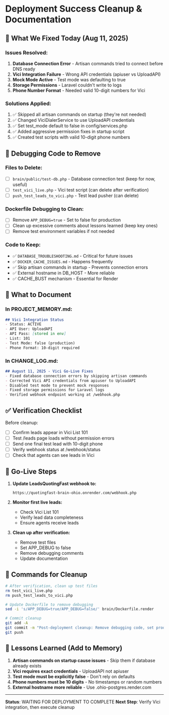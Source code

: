 # Deployment Success Cleanup & Documentation

## 🎯 What We Fixed Today (Aug 11, 2025)

### Issues Resolved:
1. **Database Connection Error** - Artisan commands tried to connect before DNS ready
2. **Vici Integration Failure** - Wrong API credentials (apiuser vs UploadAPI)
3. **Mock Mode Active** - Test mode was defaulting to true
4. **Storage Permissions** - Laravel couldn't write to logs
5. **Phone Number Format** - Needed valid 10-digit numbers for Vici

### Solutions Applied:
1. ✅ Skipped all artisan commands on startup (they're not needed)
2. ✅ Changed ViciDialerService to use UploadAPI credentials
3. ✅ Set test_mode default to false in config/services.php
4. ✅ Added aggressive permission fixes in startup script
5. ✅ Created test scripts with valid 10-digit phone numbers

## 🧹 Debugging Code to Remove

### Files to Delete:
- [ ] `brain/public/test-db.php` - Database connection test (keep for now, useful)
- [ ] `test_vici_live.php` - Vici test script (can delete after verification)
- [ ] `push_test_leads_to_vici.php` - Test lead pusher (can delete)

### Dockerfile Debugging to Clean:
- [ ] Remove `APP_DEBUG=true` - Set to false for production
- [ ] Clean up excessive comments about lessons learned (keep key ones)
- [ ] Remove test environment variables if not needed

### Code to Keep:
- ✅ `DATABASE_TROUBLESHOOTING.md` - Critical for future issues
- ✅ `DOCKER_CACHE_ISSUES.md` - Happens frequently
- ✅ Skip artisan commands in startup - Prevents connection errors
- ✅ External hostname in DB_HOST - More reliable
- ✅ CACHE_BUST mechanism - Essential for Render

## 📝 What to Document

### In PROJECT_MEMORY.md:
```markdown
## Vici Integration Status
- Status: ACTIVE
- API User: UploadAPI
- API Pass: [stored in env]
- List: 101
- Test Mode: false (production)
- Phone Format: 10-digit required
```

### In CHANGE_LOG.md:
```markdown
## August 11, 2025 - Vici Go-Live Fixes
- Fixed database connection errors by skipping artisan commands
- Corrected Vici API credentials from apiuser to UploadAPI
- Disabled test mode to prevent mock responses
- Fixed storage permissions for Laravel logs
- Verified webhook endpoint working at /webhook.php
```

## ✅ Verification Checklist

Before cleanup:
- [ ] Confirm leads appear in Vici List 101
- [ ] Test /leads page loads without permission errors
- [ ] Send one final test lead with 10-digit phone
- [ ] Verify webhook status at /webhook/status
- [ ] Check that agents can see leads in Vici

## 🚀 Go-Live Steps

1. **Update LeadsQuotingFast webhook to:**
   ```
   https://quotingfast-brain-ohio.onrender.com/webhook.php
   ```

2. **Monitor first live leads:**
   - Check Vici List 101
   - Verify lead data completeness
   - Ensure agents receive leads

3. **Clean up after verification:**
   - Remove test files
   - Set APP_DEBUG to false
   - Remove debugging comments
   - Update documentation

## 🔧 Commands for Cleanup

```bash
# After verification, clean up test files
rm test_vici_live.php
rm push_test_leads_to_vici.php

# Update Dockerfile to remove debugging
sed -i 's/APP_DEBUG=true/APP_DEBUG=false/' brain/Dockerfile.render

# Commit cleanup
git add -A
git commit -m "Post-deployment cleanup: Remove debugging code, set production settings"
git push
```

## 📌 Lessons Learned (Add to Memory)

1. **Artisan commands on startup cause issues** - Skip them if database already exists
2. **Vici requires exact credentials** - UploadAPI not apiuser
3. **Test mode must be explicitly false** - Don't rely on defaults
4. **Phone numbers must be 10 digits** - No timestamps or random numbers
5. **External hostname more reliable** - Use .ohio-postgres.render.com

---

**Status**: WAITING FOR DEPLOYMENT TO COMPLETE
**Next Step**: Verify Vici integration, then execute cleanup


